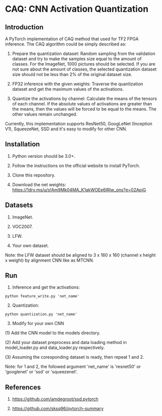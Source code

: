 # CAQ: CNN Activation Quantization

## Introduction

A PyTorch implementation of CAQ method that used for TF2 FPGA inference. The CAQ algorithm could be simply described as: 

1. Prepare the quantization dataset: Random sampling from the validation dataset and try to make the samples size equal to the amount of  classes. For the ImageNet, 1000 pictures should be selected. If you are not sure about the amount of classes, the selected quantization dataset size should not be less than 2% of the original dataset size. 

2. FP32 inference with the given weights: Traverse the quantization dataset and get the maximum values of the activations. 

3. Quantize the activations by channel: Calculate the means of the tensors of each channel. If the absolute values of activations are greater than the means, then the values will be forced to be equal to the means. The other values remain unchanged. 

Currently, this implementation supports ResNet50, GoogLeNet (Inception V1), SqueezeNet, SSD and it's easy to modify for other CNN.

## Installation

1. Python version should be 3.0+. 

2. Follow the instructions on the official website to install PyTorch.

3. Clone this repository. 

4. Download the net weights: https://1drv.ms/u/s!Am9Mk04MA_K1akWOEe6IRlw_ons?e=02ApjG

## Datasets

1. ImageNet.

2. VOC2007.

3. LFW.

4. Your own dataset.

Note: the LFW dataset should be aligned to 3 x 160 x 160 (channel x height x weight) by alignment CNN like as MTCNN.

## Run

1. Inference and get the activations:

```
python feature_write.py 'net_name'
```

2. Quantization:  

```
python quantization.py 'net_name'
```

3. Modify for your own CNN

(1) Add the CNN model to the models directory.

(2) Add your dataset preprocess and data loading method in model_loader.py and data_loader.py respectively.

(3) Assuming the coresponding dataset is ready, then repeat 1 and 2.

Note: for 1 and 2, the followed argument 'net_name' is 'resnet50' or 'googlenet' or 'ssd' or 'squeezenet'.

## References

1. https://github.com/amdegroot/ssd.pytorch 

2. https://github.com/sksq96/pytorch-summary
